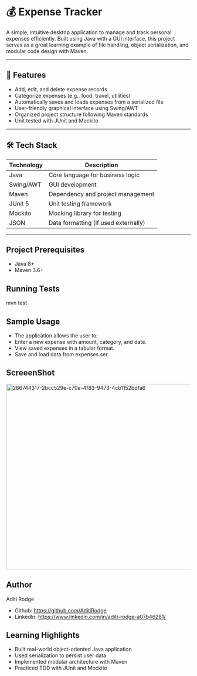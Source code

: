 # 💰 Expense Tracker

A simple, intuitive desktop application to manage and track personal expenses efficiently. Built using Java with a GUI interface, this project serves as a great learning example of file handling, object serialization, and modular code design with Maven.

---

## 📌 Features

- Add, edit, and delete expense records
- Categorize expenses (e.g., food, travel, utilities)
- Automatically saves and loads expenses from a serialized file
- User-friendly graphical interface using Swing/AWT
- Organized project structure following Maven standards
- Unit tested with JUnit and Mockito

---

## 🛠 Tech Stack

| Technology | Description                          |
|------------|--------------------------------------|
| Java       | Core language for business logic     |
| Swing/AWT  | GUI development                      |
| Maven      | Dependency and project management    |
| JUnit 5    | Unit testing framework               |
| Mockito    | Mocking library for testing          |
| JSON       | Data formatting (if used externally) |

---

## Project Prerequisites

* Java 8+
* Maven 3.6+

## Running Tests
mvn test

## Sample Usage

* The application allows the user to:
* Enter a new expense with amount, category, and date.
* View saved expenses in a tabular format.
* Save and load data from expenses.ser.
  
## ScreeenShot
<img width="960" height="504" alt="286744317-2bcc529e-c70e-4f83-9473-4cb1152bdfa6" src="https://github.com/user-attachments/assets/232965da-abc3-430e-9985-2e8c5fb2f4c6" />

## Author

Aditi Rodge
* Github: https://github.com/AditiRodge
* Linkedln: https://www.linkedin.com/in/aditi-rodge-a07b46281/

## Learning Highlights

* Built real-world object-oriented Java application
* Used serialization to persist user data
* Implemented modular architecture with Maven
* Practiced TDD with JUnit and Mockito

